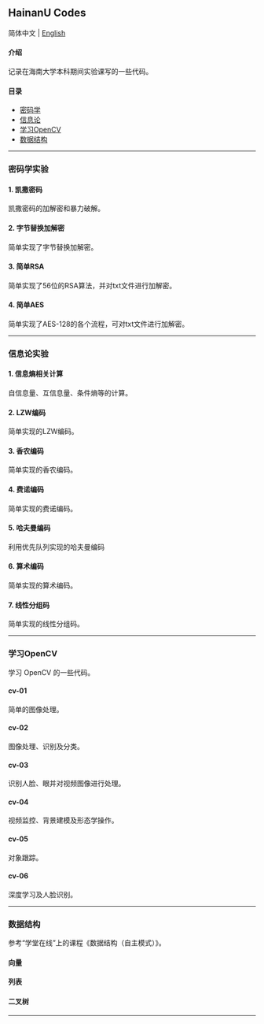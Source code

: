 ## HainanU Codes

简体中文 | [English](README.en.md) 

#### 介绍
记录在海南大学本科期间实验课写的一些代码。

#### 目录
- [密码学](#密码学实验)
- [信息论](#信息论实验)
- [学习OpenCV](#学习opencv)
- [数据结构](#数据结构)

---

### 密码学实验
#### 1. 凯撒密码
凯撒密码的加解密和暴力破解。

#### 2. 字节替换加解密
简单实现了字节替换加解密。

#### 3. 简单RSA
简单实现了56位的RSA算法，并对txt文件进行加解密。

#### 4. 简单AES
简单实现了AES-128的各个流程，可对txt文件进行加解密。

---

### 信息论实验
#### 1. 信息熵相关计算
自信息量、互信息量、条件熵等的计算。

#### 2. LZW编码
简单实现的LZW编码。

#### 3. 香农编码
简单实现的香农编码。

#### 4. 费诺编码
简单实现的费诺编码。

#### 5. 哈夫曼编码
利用优先队列实现的哈夫曼编码

#### 6. 算术编码
简单实现的算术编码。

#### 7. 线性分组码
简单实现的线性分组码。

---

### 学习OpenCV
学习 OpenCV 的一些代码。

#### cv-01
简单的图像处理。

#### cv-02
图像处理、识别及分类。

#### cv-03
识别人脸、眼并对视频图像进行处理。

#### cv-04
视频监控、背景建模及形态学操作。

#### cv-05
对象跟踪。

#### cv-06
深度学习及人脸识别。

---

### 数据结构
参考“学堂在线”上的课程《数据结构（自主模式）》。

#### 向量

#### 列表

#### 二叉树

---
